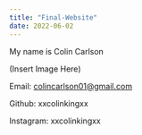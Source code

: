 ```yaml
---
title: "Final-Website"
date: 2022-06-02
---
```


My name is Colin Carlson

(Insert Image Here)

Email: colincarlson01@gmail.com

Github: xxcolinkingxx

Instagram: xxcolinkingxx


